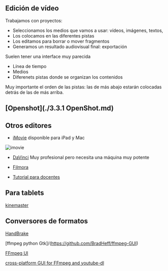 ## Edición de vídeo

Trabajamos con proyectos:
* Seleccionamos los medios que vamos a usar: vídeos, imágenes, textos,
* Los colocamos en las diferentes pistas
* Los editamos para borrar o mover fragmentos
* Generamos un resultado audiovisual final: exportación

Suelen tener una interface muy parecida

* Línea de tiempo
* Medios
* Diferenets pistas donde se organizan los contenidos

Muy importante el orden de las pistas: las de más abajo estarán colocadas detrás de las de más arriba.



## [Openshot](./3.3.1 OpenShot.md)



## Otros editores


* [iMovie](https://www.apple.com/es/imovie/) disponible para iPad y Mac 

![imovie](https://www.apple.com/es/imovie/images/overview/imovie_hero__solmjnnlqzum_small.jpg)

* [DaVinci](https://www.blackmagicdesign.com/es/products/davinciresolve/) Muy profesional pero necesita una máquina muy potente

* [Filmora](https://filmora.wondershare.com/es/video-editing-tips/video-editors-for-teachers.html)

* [Tutorial para docentes](https://webdelmaestrocmf.com/portal/ayuda-docente-los-mejores-programas-para-editar-videos-profesionalmente/)

## Para tablets

[kinemaster](https://intef.es/tecnologia-educativa/observatorio-de-tecnologia-educativa/detalle-observatorio/?id=20276)

## Conversores de formatos

[HandBrake](https://handbrake.fr/)

[ffmpeg python Gtk]/(https://github.com/BradHeff/ffmpeg-GUI)

[FFmpeg UI](https://github.com/moust/ffmpeg-ui)

[cross-platform GUI for FFmpeg and youtube-dl](https://pypi.org/project/videomass/)